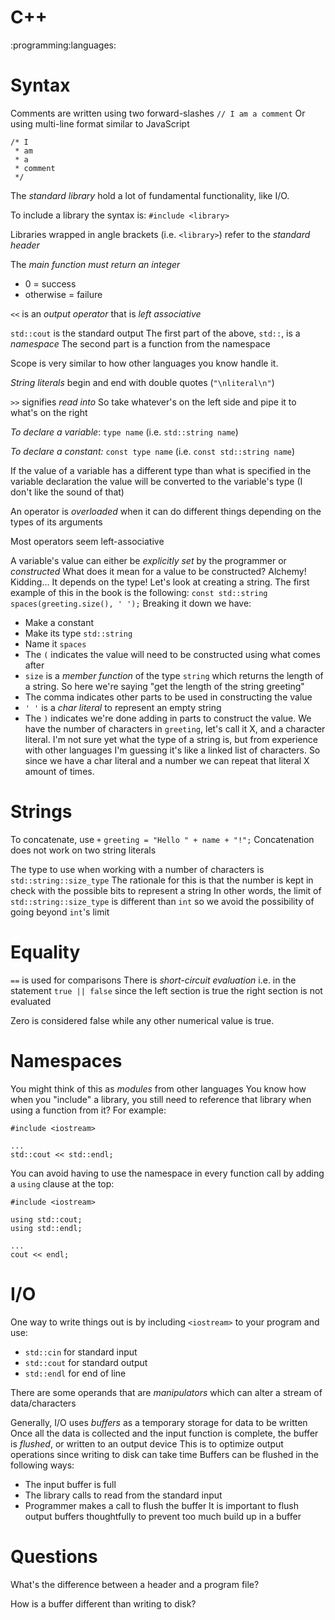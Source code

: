 # C++
:programming:languages:


# Syntax
Comments are written using two forward-slashes
`// I am a comment`
Or using multi-line format similar to JavaScript
```
/* I
 * am
 * a
 * comment
 */
```

The *standard library* hold a lot of fundamental functionality, like I/O.

To include a library the syntax is:
`#include <library>`

Libraries wrapped in angle brackets (i.e. `<library>`) refer to the *standard header*

The *main function must return an integer*
- 0 = success
- otherwise = failure

`<<` is an *output operator* that is *left associative*

`std::cout` is the standard output
The first part of the above, `std::`, is a *namespace*
The second part is a function from the namespace

Scope is very similar to how other languages you know handle it.

*String literals* begin and end with double quotes (`"\nliteral\n"`)

`>>` signifies *read into*
So take whatever's on the left side and pipe it to what's on the right

*To declare a variable*: `type name` (i.e. `std::string name`)

*To declare a constant:* `const type name` (i.e. `const std::string name`)

If the value of a variable has a different type than what is specified in the variable declaration the value will be converted to the variable's type (I don't like the sound of that)

An operator is *overloaded* when it can do different things depending on the types of its arguments

Most operators seem left-associative

A variable's value can either be *explicitly set* by the programmer or *constructed*
What does it mean for a value to be constructed?
Alchemy! Kidding...
It depends on the type!
Let's look at creating a string.
The first example of this in the book is the following:
`const std::string spaces(greeting.size(), ' ');`
Breaking it down we have:
- Make a constant
- Make its type `std::string`
- Name it `spaces`
- The `(` indicates the value will need to be constructed using what comes after
- `size` is a *member function* of the type `string` which returns the length of a string. So here we're saying "get the length of the string greeting"
- The comma indicates other parts to be used in constructing the value
- `' '` is a *char literal* to represent an empty string
- The `)` indicates we're done adding in parts to construct the value. We have the number of characters in `greeting`, let's call it X, and a character literal. I'm not sure yet what the type of a string is, but from experience with other languages I'm guessing it's like a linked list of characters. So since we have a char literal and a number we can repeat that literal X amount of times.


# Strings
To concatenate, use `+`
`greeting = "Hello " + name + "!";`
Concatenation does not work on two string literals

The type to use when working with a number of characters is `std::string::size_type`
The rationale for this is that the number is kept in check with the possible bits to represent a string
In other words, the limit of `std::string::size_type` is different than `int` so we avoid the possibility of going beyond `int`'s limit


# Equality
`==` is used for comparisons
There is *short-circuit evaluation*
i.e. in the statement `true || false` since the left section is true the right section is not evaluated

Zero is considered false while any other numerical value is true.


# Namespaces
You might think of this as *modules* from other languages
You know how when you "include" a library, you still need to reference that library when using a function from it?
For example:
```
#include <iostream>

...
std::cout << std::endl;
```
You can avoid having to use the namespace in every function call by adding a `using` clause at the top:
```
#include <iostream>

using std::cout;
using std::endl;

...
cout << endl;
```


# I/O
One way to write things out is by including `<iostream>` to your program and use:
- `std::cin` for standard input
- `std::cout` for standard output
- `std::endl` for end of line

There are some operands that are *manipulators* which can alter a stream of data/characters

Generally, I/O uses *buffers* as a temporary storage for data to be written
Once all the data is collected and the input function is complete, the buffer is *flushed*, or written to an output device
This is to optimize output operations since writing to disk can take time
Buffers can be flushed in the following ways:
- The input buffer is full
- The library calls to read from the standard input
- Programmer makes a call to flush the buffer
It is important to flush output buffers thoughtfully to prevent too much build up in a buffer


# Questions
What's the difference between a header and a program file?

How is a buffer different than writing to disk?
